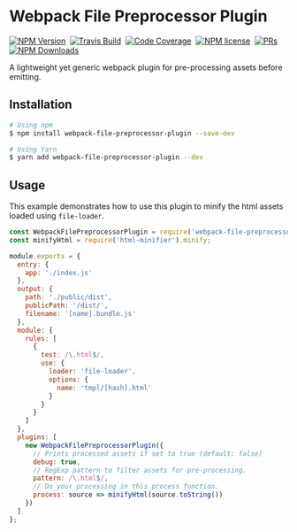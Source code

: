 # Webpack File Preprocessor Plugin
[![NPM Version](https://img.shields.io/npm/v/webpack-file-preprocessor-plugin.svg?style=flat-square&color=blue)](https://www.npmjs.com/package/webpack-file-preprocessor-plugin)&nbsp; [![Travis Build](https://img.shields.io/travis/com/kabirbaidhya/webpack-file-preprocessor-plugin/master?style=flat-square&color=brightgreen)](https://travis-ci.com/kabirbaidhya/webpack-file-preprocessor-plugin)&nbsp; [![Code Coverage](https://img.shields.io/codecov/c/github/kabirbaidhya/webpack-file-preprocessor-plugin/master?style=flat-square&color=brightgreen)](https://codecov.io/gh/kabirbaidhya/webpack-file-preprocessor-plugin)&nbsp; [![NPM license](https://img.shields.io/npm/l/webpack-file-preprocessor-plugin?style=flat-square&color=brightgreen)](https://github.com/kabirbaidhya/webpack-file-preprocessor-plugin/blob/master/LICENSE)&nbsp; [![PRs](https://img.shields.io/badge/PRs-Welcome-brightgreen?style=flat-square)](https://github.com/kabirbaidhya/webpack-file-preprocessor-plugin/pulls)&nbsp; [![NPM Downloads](https://img.shields.io/npm/dt/webpack-file-preprocessor-plugin.svg?style=flat-square&color=brightgreen)](https://www.npmjs.com/package/webpack-file-preprocessor-plugin)

A lightweight yet generic webpack plugin for pre-processing assets before emitting.

## Installation

```bash
# Using npm
$ npm install webpack-file-preprocessor-plugin --save-dev

# Using Yarn
$ yarn add webpack-file-preprocessor-plugin --dev
```

## Usage

This example demonstrates how to use this plugin to minify the html assets loaded using `file-loader`.

```javascript
const WebpackFilePreprocessorPlugin = require('webpack-file-preprocessor-plugin');
const minifyHtml = require('html-minifier').minify;

module.exports = {
  entry: {
    app: './index.js'
  },
  output: {
    path: './public/dist',
    publicPath: '/dist/',
    filename: '[name].bundle.js'
  },
  module: {
    rules: [
      {
        test: /\.html$/,
        use: {
          loader: 'file-loader',
          options: {
            name: 'tmpl/[hash].html'
          }
        }
      }
    ]
  },
  plugins: [
    new WebpackFilePreprocessorPlugin({
      // Prints processed assets if set to true (default: false)
      debug: true,
      // RegExp pattern to filter assets for pre-processing.
      pattern: /\.html$/,
      // Do your processing in this process function.
      process: source => minifyHtml(source.toString())
    })
  ]
};
```
